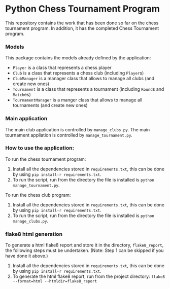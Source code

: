 # Python Chess Tournament Program

This repository contains the work that has been done so far on the chess tournament program.
In addition, it has the completed Chess Tournament program.

### Models

This package contains the models already defined by the application:
* `Player` is a class that represents a chess player
* `Club` is a class that represents a chess club (including `Player`s)
* `ClubManager` is a manager class that allows to manage all clubs (and create new ones)
* `Tournament` is a class that represents a tournament (including `Round`s and `Match`es)
* `TournamentManager` is a manger class that allows to manage all tournaments (and create new ones)

### Main application

The main club application is controlled by `manage_clubs.py`.
The main tournament appliation is controlled by `manage_tournament.py`.

### How to use the application:

To run the chess tournament program:
1. Install all the dependencies stored in `requirements.txt`, this can be done by using `pip install-r requirements.txt`.
2. To run the script, run from the directory the file is installed is `python manage_tournament.py`.

To run the chess club program:
1. Install all the dependencies stored in `requirements.txt`, this can be done by using `pip install-r requirements.txt`.
2. To run the script, run from the directory the file is installed is `python manage_clubs.py`.

### flake8 html generation
To generate a html flake8 report and store it in the directory, `flake8_report`, the following steps must be undertaken.
(Note: Step 1 can be skipped if you have done it above.)

1. Install all the dependencies stored in `requirements.txt`, this can be done by using `pip install-r requirements.txt`.
2. To generate the html flake8 report, run from the project directory: `flake8 --format=html --htmldir=flake8_report`
